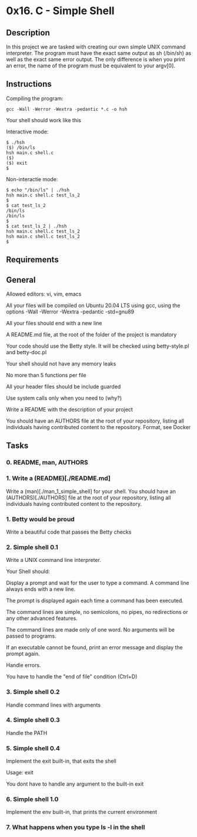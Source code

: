 # 0x16. C - Simple Shell

## Description

In this project we are tasked with creating our own simple UNIX command interpreter. The program must have the exact same output as sh (/bin/sh) as well as the exact same error output. The only difference is when you print an error, the name of the program must be equivalent to your argv[0].

## Instructions

Compiling the program: 

``` 
gcc -Wall -Werror -Wextra -pedantic *.c -o hsh
```
Your shell should work like this

Interactive mode:

``` 
$ ./hsh
($) /bin/ls
hsh main.c shell.c
($)
($) exit
$
```

Non-interactie mode:

``` 
$ echo "/bin/ls" | ./hsh
hsh main.c shell.c test_ls_2
$
$ cat test_ls_2
/bin/ls
/bin/ls
$
$ cat test_ls_2 | ./hsh
hsh main.c shell.c test_ls_2
hsh main.c shell.c test_ls_2
$
```

## Requirements

## General

Allowed editors: vi, vim, emacs

All your files will be compiled on Ubuntu 20.04 LTS using gcc, using the options -Wall -Werror -Wextra -pedantic -std=gnu89

All your files should end with a new line

A README.md file, at the root of the folder of the project is mandatory

Your code should use the Betty style. It will be checked using betty-style.pl and betty-doc.pl

Your shell should not have any memory leaks

No more than 5 functions per file

All your header files should be include guarded

Use system calls only when you need to (why?)

Write a README with the description of your project

You should have an AUTHORS file at the root of your repository, listing all individuals having contributed content to the repository. Format, see Docker

## Tasks

### 0. README, man, AUTHORS

### 1. Write a (README)[./README.md]

Write a (man)[./man_1_simple_shell] for your shell.
You should have an (AUTHORS)[./AUTHORS] file at the root of your repository, listing all individuals having contributed content to the repository.


### 1. Betty would be proud

Write a beautiful code that passes the Betty checks

### 2. Simple shell 0.1

Write a UNIX command line interpreter.

Your Shell should:

Display a prompt and wait for the user to type a command. A command line always ends with a new line.

The prompt is displayed again each time a command has been executed.

The command lines are simple, no semicolons, no pipes, no redirections or any other advanced features.

The command lines are made only of one word. No arguments will be passed to programs.

If an executable cannot be found, print an error message and display the prompt again.

Handle errors.

You have to handle the "end of file" condition (Ctrl+D)

### 3. Simple shell 0.2

Handle command lines with arguments

### 4. Simple shell 0.3

Handle the PATH

### 5. Simple shell 0.4

Implement the exit built-in, that exits the shell

Usage: exit

You dont have to handle any argument to the built-in exit

### 6. Simple shell 1.0

Implement the env built-in, that prints the current environment

### 7. What happens when you type ls -l in the shell
